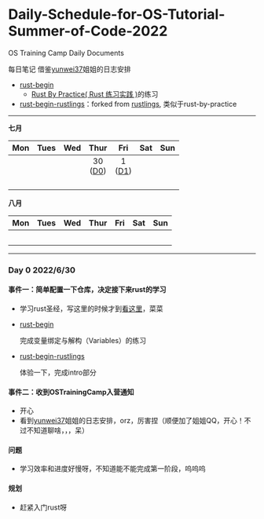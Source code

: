 # Daily-Schedule-for-OS-Tutorial-Summer-of-Code-2022

OS Training Camp Daily Documents

每日笔记 借鉴[yunwei37](https://github.com/yunwei37)姐姐的日志安排

- [rust-begin](https://github.com/CelestialMelody/rust-begin)
  - [Rust By Practice( Rust 练习实践 )](https://zh.practice.rs/why-exercise.html)的练习
- [rust-begin-rustlings](https://github.com/CelestialMelody/rust-begin-rustlings)：forked from [rustlings](https://github.com/rust-lang/rustlings), 类似于rust-by-practice

---

**七月**

| Mon | Tues | Wed | Thur | Fri | Sat | Sun |
| :---: | :---: | :--: | :--: | :--: | :--: | :--: |
|                                             |                                             |                 | 30<br>([D0](#day-0)) | 1 <br> ([D1](#day-1))      |      |      |
|      |      |      |      |                                |      |      |
|      |      |      |      |                                |      |      |
|      |      |      |      |                                |      |      |
|      |      |      |      |                                |      |                                             |

**八月**

| Mon  | Tues | Wed  | Thur | Fri  | Sat  | Sun  |
| :--: | :--: | :--: | :--: | :--: | :--: | :--: |
|      |      |      |      |      |      |      |
|      |      |      |      |      |      |      |
|      |      |      |      |      |      |      |
|      |      |      |      |      |      |      |
|      |      |      |      |      |      |      |

---

<h3 id="day-0">Day 0 2022/6/30</h3>

#### 事件一：简单配置一下仓库，决定接下来rust的学习

- 学习rust圣经，写这里的时候才到[看这里](https://course.rs/basic/base-type/numbers.html)，菜菜

- [rust-begin](https://github.com/CelestialMelody/rust-begin)

  完成变量绑定与解构（Variables）的练习

- [rust-begin-rustlings](https://github.com/CelestialMelody/rust-begin-rustlings)

  体验一下，完成intro部分

#### 事件二：收到OSTrainingCamp入营通知

- 开心
- 看到[yunwei37](https://github.com/yunwei37)姐姐的日志安排，orz，厉害捏（顺便加了姐姐QQ，开心！不过不知道聊啥，，，呆）

#### 问题

- 学习效率和进度好慢呀，不知道能不能完成第一阶段，呜呜呜

#### 规划

- 赶紧入门rust呀
